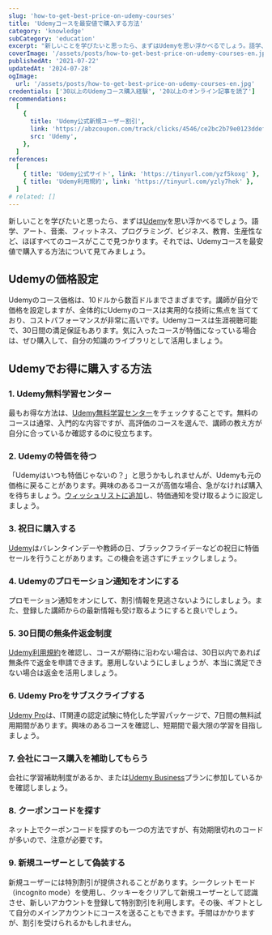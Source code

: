 ```yaml
---
slug: 'how-to-get-best-price-on-udemy-courses'
title: 'Udemyコースを最安値で購入する方法'
category: 'knowledge'
subCategory: 'education'
excerpt: "新しいことを学びたいと思ったら、まずはUdemyを思い浮かべるでしょう。語学、アート、音楽、フィットネス、プログラミング、ビジネス、教育、生産性など、ほぼすべてのコースがここで見つかります。それでは、Udemyコースを最安値で購入する方法について見てみましょう。"
coverImage: '/assets/posts/how-to-get-best-price-on-udemy-courses-en.jpg'
publishedAt: '2021-07-22'
updatedAt: '2024-07-28'
ogImage:
  url: '/assets/posts/how-to-get-best-price-on-udemy-courses-en.jpg'
credentials: ['30以上のUdemyコース購入経験', '20以上のオンライン記事を読了']
recommendations:
  [
    {
      title: 'Udemy公式新規ユーザー割引',
      link: 'https://abzcoupon.com/track/clicks/4546/ce2bc2b79e0123ddefcda67f8835ce13286c4ec17cebf0ab416db6006302?subid_1=&subid_2=&subid_3=&subid_4=&subid_5=&t=https%3A%2F%2Fwww.udemy.com%2F',
      src: 'Udemy',
    },
  ]
references:
  [
    { title: 'Udemy公式サイト', link: 'https://tinyurl.com/yzf5koxg' },
    { title: 'Udemy利用規約', link: 'https://tinyurl.com/yzly7hek' },
  ]
# related: []
---
```


新しいことを学びたいと思ったら、まずは[Udemy](https://tinyurl.com/yhdgtddt "affiliate")を思い浮かべるでしょう。語学、アート、音楽、フィットネス、プログラミング、ビジネス、教育、生産性など、ほぼすべてのコースがここで見つかります。それでは、Udemyコースを最安値で購入する方法について見てみましょう。

## Udemyの価格設定

Udemyのコース価格は、10ドルから数百ドルまでさまざまです。講師が自分で価格を設定しますが、全体的にUdemyのコースは実用的な技術に焦点を当てており、コストパフォーマンスが非常に高いです。Udemyコースは生涯視聴可能で、30日間の満足保証もあります。気に入ったコースが特価になっている場合は、ぜひ購入して、自分の知識のライブラリとして活用しましょう。

## Udemyでお得に購入する方法

### 1. Udemy無料学習センター

最もお得な方法は、[Udemy無料学習センター](https://tinyurl.com/yfbaghja "affiliate")をチェックすることです。無料のコースは通常、入門的な内容ですが、高評価のコースを選んで、講師の教え方が自分に合っているか確認するのに役立ちます。

### 2. Udemyの特価を待つ

「Udemyはいつも特価じゃないの？」と思うかもしれませんが、Udemyも元の価格に戻ることがあります。興味のあるコースが高価な場合、急がなければ購入を待ちましょう。[ウィッシュリストに追加](https://tinyurl.com/yf8sak6b "affiliate")し、特価通知を受け取るように設定しましょう。

### 3. 祝日に購入する

[Udemy](https://tinyurl.com/yhdgtddt "affiliate")はバレンタインデーや教師の日、ブラックフライデーなどの祝日に特価セールを行うことがあります。この機会を逃さずにチェックしましょう。

### 4. Udemyのプロモーション通知をオンにする

プロモーション通知をオンにして、割引情報を見逃さないようにしましょう。また、登録した講師からの最新情報も受け取るようにすると良いでしょう。

### 5. 30日間の無条件返金制度

[Udemy利用規約](https://tinyurl.com/yzly7hek "affiliate")を確認し、コースが期待に沿わない場合は、30日以内であれば無条件で返金を申請できます。悪用しないようにしましょうが、本当に満足できない場合は返金を活用しましょう。

### 6. Udemy Proをサブスクライブする

[Udemy Pro](https://tinyurl.com/yhgfsrwr "affiliate")は、IT関連の認定試験に特化した学習パッケージで、7日間の無料試用期間があります。興味のあるコースを確認し、短期間で最大限の学習を目指しましょう。

### 7. 会社にコース購入を補助してもらう

会社に学習補助制度があるか、または[Udemy Business](https://tinyurl.com/ygzsqe9j "affiliate")プランに参加しているかを確認しましょう。

### 8. クーポンコードを探す

ネット上でクーポンコードを探すのも一つの方法ですが、有効期限切れのコードが多いので、注意が必要です。

### 9. 新規ユーザーとして偽装する

新規ユーザーには特別割引が提供されることがあります。シークレットモード（incognito mode）を使用し、クッキーをクリアして新規ユーザーとして認識させ、新しいアカウントを登録して特別割引を利用します。その後、ギフトとして自分のメインアカウントにコースを送ることもできます。手間はかかりますが、割引を受けられるかもしれません。